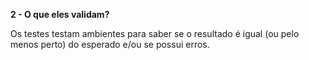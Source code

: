 **2 - O que eles validam?**

Os testes testam ambientes para saber se o resultado é igual (ou pelo menos perto) do esperado e/ou se possui erros.
